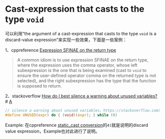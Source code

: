 # Cast-expression that casts to the type `void`

可以利用“the argument of a cast-expression that casts to the type `void` is a discard-value expression”来实现一些效果，下面是一些案例：

1、cppreference [Expression SFINAE on the return type](https://en.cppreference.com/w/cpp/language/sfinae#Expression_SFINAE)

> A common idiom is to use expression SFINAE on the return type, where the expression uses the comma operator, whose left subexpression is the one that is being examined (cast to `void` to ensure the user-defined operator comma on the returned type is not selected), and the right subexpression has the type that the function is supposed to return.

2、stackoverflow [How do I best silence a warning about unused variables?](https://stackoverflow.com/questions/1486904/how-do-i-best-silence-a-warning-about-unused-variables) # [A](https://stackoverflow.com/a/1486931)

```c
// silence a warning about unused variables，https://stackoverflow.com/a/1486931
#define UNUSED(expr) do { (void)(expr); } while (0)
```

Example: 在cppreference [static_cast conversion](https://en.cppreference.com/w/cpp/language/static_cast)的`4)`就是说明的discard value expression，Example也对此进行了说明。



